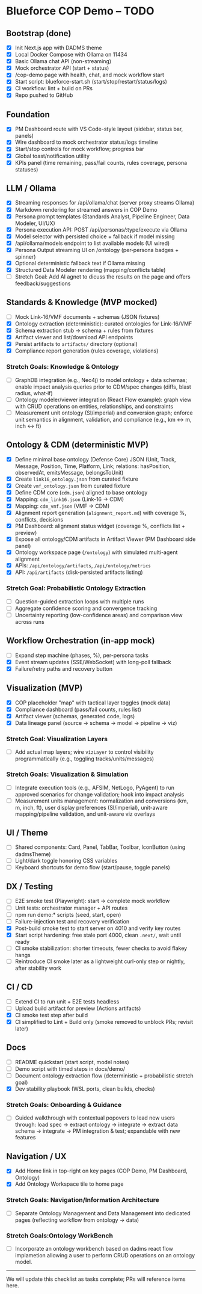 # Blueforce COP Demo – TODO

## Bootstrap (done)
- [x] Init Next.js app with DADMS theme
- [x] Local Docker Compose with Ollama on 11434
- [x] Basic Ollama chat API (non-streaming)
- [x] Mock orchestrator API (start + status)
- [x] /cop-demo page with health, chat, and mock workflow start
- [x] Start script: blueforce-start.sh (start/stop/restart/status/logs)
- [x] CI workflow: lint + build on PRs
- [x] Repo pushed to GitHub

## Foundation
- [x] PM Dashboard route with VS Code-style layout (sidebar, status bar, panels)
- [x] Wire dashboard to mock orchestrator status/logs timeline
- [x] Start/stop controls for mock workflow; progress bar
- [x] Global toast/notification utility
- [x] KPIs panel (time remaining, pass/fail counts, rules coverage, persona statuses)

## LLM / Ollama
- [x] Streaming responses for /api/ollama/chat (server proxy streams Ollama)
- [x] Markdown rendering for streamed answers in COP Demo
- [x] Persona prompt templates (Standards Analyst, Pipeline Engineer, Data Modeler, UI/UX)
- [x] Persona execution API: POST /api/personas/:type/execute via Ollama
- [x] Model selector with persisted choice + fallback if model missing
- [x] /api/ollama/models endpoint to list available models (UI wired)
- [x] Persona Output streaming UI on /ontology (per‑persona badges + spinner)
 - [x] Optional deterministic fallback text if Ollama missing
- [x] Structured Data Modeler rendering (mapping/conflicts table)
- [ ] Stretch Goal: Add AI agnet to dicuss the results on the page and offers feedback/suggestions

## Standards & Knowledge (MVP mocked)
- [ ] Mock Link-16/VMF documents + schemas (JSON fixtures)
- [x] Ontology extraction (deterministic): curated ontologies for Link-16/VMF
- [x] Schema extraction stub → schema + rules from fixtures
- [x] Artifact viewer and list/download API endpoints
- [x] Persist artifacts to `artifacts/` directory (optional)
- [x] Compliance report generation (rules coverage, violations)

### Stretch Goals: Knowledge & Ontology
- [ ] GraphDB integration (e.g., Neo4j) to model ontology + data schemas; enable impact analysis queries prior to CDM/spec changes (diffs, blast radius, what‑if)
- [ ] Ontology modeler/viewer integration (React Flow example): graph view with CRUD operations on entities, relationships, and constraints
- [ ] Measurement unit ontology (SI/imperial) and conversion graph; enforce unit semantics in alignment, validation, and compliance (e.g., km ↔ m, inch ↔ ft)

## Ontology & CDM (deterministic MVP)
- [x] Define minimal base ontology (Defense Core) JSON (Unit, Track, Message, Position, Time, Platform, Link; relations: hasPosition, observedAt, emitsMessage, belongsToUnit)
- [x] Create `link16_ontology.json` from curated fixture
- [x] Create `vmf_ontology.json` from curated fixture
- [x] Define CDM core (`cdm.json`) aligned to base ontology
- [x] Mapping: `cdm_link16.json` (Link-16 → CDM)
- [x] Mapping: `cdm_vmf.json` (VMF → CDM)
- [x] Alignment report generation (`alignment_report.md`) with coverage %, conflicts, decisions
- [x] PM Dashboard: alignment status widget (coverage %, conflicts list + preview)
- [x] Expose all ontology/CDM artifacts in Artifact Viewer (PM Dashboard side panel)
- [x] Ontology workspace page (`/ontology`) with simulated multi-agent alignment
- [x] APIs: `/api/ontology/artifacts`, `/api/ontology/metrics`
- [x] API: `/api/artifacts` (disk-persisted artifacts listing)

### Stretch Goal: Probabilistic Ontology Extraction
- [ ] Question-guided extraction loops with multiple runs
- [ ] Aggregate confidence scoring and convergence tracking
- [ ] Uncertainty reporting (low-confidence areas) and comparison view across runs

## Workflow Orchestration (in-app mock)
- [ ] Expand step machine (phases, %), per-persona tasks
 - [x] Event stream updates (SSE/WebSocket) with long-poll fallback
 - [x] Failure/retry paths and recovery button

## Visualization (MVP)
 - [x] COP placeholder "map" with tactical layer toggles (mock data)
- [x] Compliance dashboard (pass/fail counts, rules list)
- [x] Artifact viewer (schemas, generated code, logs)
- [x] Data lineage panel (source → schema → model → pipeline → viz)

### Stretch Goal: Visualization Layers
- [ ] Add actual map layers; wire `vizLayer` to control visibility programmatically (e.g., toggling tracks/units/messages)

### Stretch Goals: Visualization & Simulation
- [ ] Integrate execution tools (e.g., AFSIM, NetLogo, PyAgent) to run approved scenarios for change validation; hook into impact analysis
- [ ] Measurement units management: normalization and conversions (km, m, inch, ft), user display preferences (SI/imperial), unit-aware mapping/pipeline validation, and unit-aware viz overlays

## UI / Theme
- [ ] Shared components: Card, Panel, TabBar, Toolbar, IconButton (using dadmsTheme)
- [ ] Light/dark toggle honoring CSS variables
- [ ] Keyboard shortcuts for demo flow (start/pause, toggle panels)

## DX / Testing
- [ ] E2E smoke test (Playwright): start → complete mock workflow
- [ ] Unit tests: orchestrator manager + API routes
- [ ] npm run demo:* scripts (seed, start, open)
- [ ] Failure-injection test and recovery verification
- [x] Post-build smoke test to start server on 4010 and verify key routes
- [x] Start script hardening: free stale port 4000, clean `.next/`, wait until ready
 - [ ] CI smoke stabilization: shorter timeouts, fewer checks to avoid flakey hangs
 - [ ] Reintroduce CI smoke later as a lightweight curl-only step or nightly, after stability work

## CI / CD
- [ ] Extend CI to run unit + E2E tests headless
- [ ] Upload build artifact for preview (Actions artifacts)
- [x] CI smoke test step after build
 - [x] CI simplified to Lint + Build only (smoke removed to unblock PRs; revisit later)

## Docs
- [ ] README quickstart (start script, model notes)
- [ ] Demo script with timed steps in docs/demo/
- [ ] Document ontology extraction flow (deterministic + probabilistic stretch goal)
- [x] Dev stability playbook (WSL ports, clean builds, checks)

### Stretch Goals: Onboarding & Guidance
- [ ] Guided walkthrough with contextual popovers to lead new users through: load spec → extract ontology → integrate → extract data schema → integrate → PM integration & test; expandable with new features

## Navigation / UX
- [x] Add Home link in top-right on key pages (COP Demo, PM Dashboard, Ontology)
- [x] Add Ontology Workspace tile to home page

### Stretch Goals: Navigation/Information Architecture
- [ ] Separate Ontology Management and Data Management into dedicated pages (reflecting workflow from ontology → data)

### Stretch Goals:Ontology WorkBench
- [ ] Incorporate an ontology workbench based on dadms react flow implametion allowing a user to perform CRUD operations on an ontology model.
---

We will update this checklist as tasks complete; PRs will reference items here.
